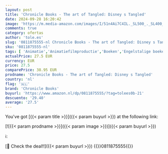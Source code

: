 ```yaml
---
layout: post
title: 'Chronicle Books - The art of Tangled: Disney s Tangled'
date: 2024-09-28 16:20:42
image: 'https://m.media-amazon.com/images/I/51n4Ai7C4IL._SL500_._SL400_.jpg'
comments: true
category: ofertas
author: 'tole.es'
slug: '0811875555-nl Chronicle Books - The art of Tangled: Disney s Tangled'
sku: '0811875555-nl'
tags: [ 'Animatie','Animatiefilmproductie','Boeken','Engelstalige boeken','Featured Categories','Filmgenres','Filmproductie & -technologie','Films','Kunst & fotografie','Podiumkunsten','chronicle books','🇳🇱', ]
actualPrice: 27.5 EUR
currency: EUR
price: 27.5
comparePrice: 38.95 EUR
prodname: 'Chronicle Books - The art of Tangled: Disney s Tangled'
country: 'nl'
flag: '🇳🇱'
brand: 'Chronicle Books'
buyurl: 'https://www.amazon.nl/dp/0811875555/?tag=tolees0b-21'
descuento: '29.40'
average: '27.5'
---
```


You've got [{{< param title >}}]({{< param buyurl >}}) at the following link:

[![{{< param prodname >}}]({{< param image >}})]({{< param buyurl >}})

ℹ️:


[🛒 Check the deal!!]({{< param buyurl >}})
{{<world>}}0811875555{{</world>}}
